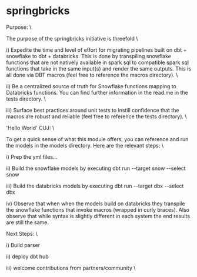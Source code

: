 # springbricks

Purpose: \

The purpose of the springbricks initiative is threefold \

i) Expedite the time and level of effort for migrating pipelines built on dbt + snowflake to dbt + databricks. This is done by transpiling snowflake functions that are not natively available in spark sql to compatible spark sql functions that take in the same input(s) and render the same outputs. This is all done via DBT macros (feel free to reference the macros directory).  \

ii) Be a centralized source of truth for Snowflake functions mapping to Databricks functions. You can find further information in the read.me in the tests directory.  \

iii) Surface best practices around unit tests to instill confidence that the macros are robust and reliable (feel free to reference the tests directory). \

'Hello World' CUJ:  \

To get a quick sense of what this module offers, you can reference and run the models in the models directory. Here are the relevant steps:  \

i) Prep the yml files...

ii) Build the snowflake models by executing dbt run --target snow --select snow

iii) Build the databricks models by executing dbt run --target dbx --select dbx

iv) Observe that when when the models build on databricks they transpile the snowflake functions that invoke macros (wrapped in curly braces). Also observe that while syntax is slightly different in each system the end results are still the same. 

Next Steps: \

i) Build parser

ii) deploy dbt hub

iii) welcome contributions from partners/community \ 


